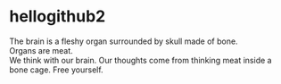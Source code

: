 # hellogithub2

The brain is a fleshy organ surrounded by skull made of bone.  
Organs are meat.  
We think with our brain.
Our thoughts come from thinking meat inside a bone cage.
Free yourself.
